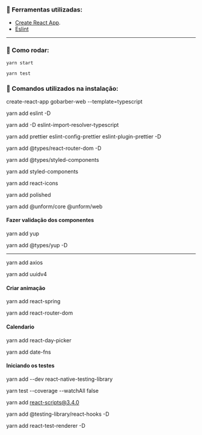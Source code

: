 ### 💪 Ferramentas utilizadas:

- [Create React App](https://github.com/facebook/create-react-app).
- [Eslint](https://eslint.org/)

---

### 🥁 Como rodar:

 `yarn start`

 `yarn test`


### 📝 Comandos utilizados na instalação:

create-react-app gobarber-web --template=typescript

yarn add eslint -D

yarn add -D eslint-import-resolver-typescript

yarn add prettier eslint-config-prettier eslint-plugin-prettier -D

yarn add @types/react-router-dom -D

yarn add @types/styled-components

yarn add styled-components

yarn add react-icons

yarn add polished

yarn add @unform/core @unform/web

#### Fazer validação dos componentes

yarn add yup

yarn add @types/yup -D

---

yarn add axios

yarn add uuidv4

#### Criar animação

yarn add react-spring


yarn add react-router-dom


#### Calendario

yarn add react-day-picker

yarn add date-fns


#### Iniciando os testes

yarn add --dev react-native-testing-library

yarn test --coverage --watchAll false

yarn add react-scripts@3.4.0

yarn add @testing-library/react-hooks -D

yarn add react-test-renderer -D
